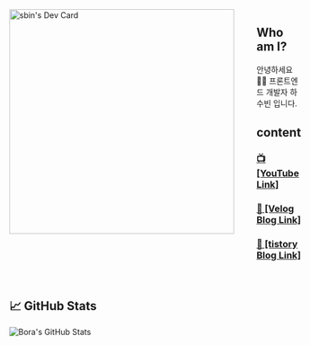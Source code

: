 <div style="display: flex; margin-bottom: 50px; gap: 40px">
    <div>
        <a href="https://app.daily.dev/sbin"><img src="https://api.daily.dev/devcards/05f7e20b0d8e414c9297d5cad50a6dd5.png?r=aq1" width="400" alt="sbin's Dev Card"/></a>
    </div>
    <div>
        <h2>Who am I?</h2>
        <div>안녕하세요 👨‍💻 프론트엔드 개발자 하수빈 입니다.</div>
        <h2 style="margin-top: 30px">content</h2>
        <h3>
            <a href='https://www.youtube.com/channel/UCy5eRpXqUy8mzQ136OtSi6A'>
                📺 [YouTube Link]
            </a>
        </h3>
        <h3>
            <a href='https://velog.io/@sbinha'>
            📝 [Velog Blog Link]
            </a>
        </h3>
        <h3>
            <a href='https://sbinha.tistory.com/'>
                📝 [tistory Blog Link]
            </a>
        </h3>
    </div>
</div>

## &#x1f4c8; GitHub Stats

<img align="center" src="https://github-readme-stats.vercel.app/api?username=sbin0819&show_icons=true&line_height=27&count_private=true&title_color=ffffff&text_color=c9cacc&icon_color=2bbc8a&bg_color=1d1f21" alt="Bora's GitHub Stats" />
